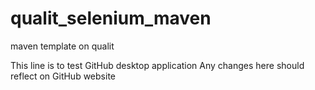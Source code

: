 # qualit_selenium_maven
maven template on qualit

This line is to test GitHub desktop application
Any changes here should reflect on GitHub website